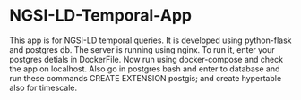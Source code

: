 # NGSI-LD-Temporal-App
This app is for NGSI-LD temporal queries.
It is developed using python-flask and postgres db.
The server is running using nginx.
To run it, enter your postgres detials in DockerFile.
Now run using docker-compose and check the app on localhost.
Also go in postgres bash and enter to database and run these commands CREATE EXTENSION postgis; and create hypertable also for timescale.